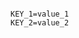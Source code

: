<!-- usedin: [ _includes/_inlines/Deployment/common/env-vars] - layout:code post: env-vars_assign-environment-variables-for-deployment -->

```

KEY_1=value_1
KEY_2=value_2

```

